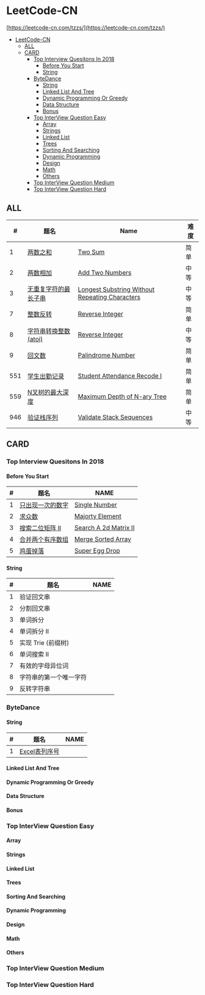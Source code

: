 # LeetCode-CN
[https://leetcode-cn.com/tzzs/](https://leetcode-cn.com/tzzs/)

- [LeetCode-CN](#leetcode-cn)
  - [ALL](#all)
  - [CARD](#card)
    - [Top Interview Quesitons In 2018](#top-interview-quesitons-in-2018)
      - [Before You Start](#before-you-start)
      - [String](#string)
    - [ByteDance](#bytedance)
      - [String](#string-1)
      - [Linked List And Tree](#linked-list-and-tree)
      - [Dynamic Programming Or Greedy](#dynamic-programming-or-greedy)
      - [Data Structure](#data-structure)
      - [Bonus](#bonus)
    - [Top InterView Question Easy](#top-interview-question-easy)
      - [Array](#array)
      - [Strings](#strings)
      - [Linked List](#linked-list)
      - [Trees](#trees)
      - [Sorting And Searching](#sorting-and-searching)
      - [Dynamic Programming](#dynamic-programming)
      - [Design](#design)
      - [Math](#math)
      - [Others](#others)
    - [Top InterView Question Medium](#top-interview-question-medium)
    - [Top InterView Question Hard](#top-interview-question-hard)

## ALL
| #   | 题名                                                     | Name                                                                 | 难度 |
| --- | -------------------------------------------------------- | -------------------------------------------------------------------- | ---- |
| 1   | [两数之和](./ALL/)                                       | [Two Sum](./ALL/)                                                    | 简单 |
| 2   | [两数相加](./ALL/2.add-two-numbers)                      | [Add Two Numbers](./ALL/2.add-two-numbers)                           | 中等 |
| 3   | [无重复字符的最长子串](./ALL/)                           | [Longest Substring Without Repeating Characters](./ALL/)             | 中等 |
| 7   | [整数反转](./ALL/7.reverse-integer)                      | [Reverse Integer](./ALL/7.reverse-integer)                           | 简单 |
| 8   | [字符串转换整数(atoi)](./ALL/8.string-to-integer-atoi)   | [Reverse Integer](./ALL/8.string-to-integer-atoi)                    | 中等 |
| 9   | [回文数](./ALL/9.palindrome-number)                      | [Palindrome Number](./ALL/9.palindrome-numbe)                        | 简单 |
| 551 | [学生出勤记录](./ALL/551.学生出勤记录I)                  | [Student Attendance Recode I](./ALL/551.学生出勤记录I)               | 简单 |
| 559 | [N叉树的最大深度](./ALL/559.maximum-depth-of-n-ary-tree) | [Maximum Depth of N-ary Tree](./ALL/559.maximum-depth-of-n-ary-tree) | 简单 |
| 946 | [验证栈序列](./ALL/946.验证栈序列)                       | [Validate Stack Sequences](./ALL/946.验证栈序列)                     | 中等 |

## CARD

### Top Interview Quesitons In 2018
#### Before You Start
| #   | 题名                                                                                                   | NAME                                                                                                        |
| --- | ------------------------------------------------------------------------------------------------------ | ----------------------------------------------------------------------------------------------------------- |
| 1   | [只出现一次的数字](./explore/interview/card/top-interview-questions-in-2018/261/before-you-start/1106) | [Single Number](./explore/interview/card/top-interview-questions-in-2018/261/before-you-start/1106)         |
| 2   | [求众数](./explore/interview/card/top-interview-questions-in-2018/261/before-you-start/1107)           | [Majorty Element](./explore/interview/card/top-interview-questions-in-2018/261/before-you-start/1107)       |
| 3   | [搜索二位矩阵 II](./explore/interview/card/top-interview-questions-in-2018/261/before-you-start/1108)  | [Search A 2d Matrix II](./explore/interview/card/top-interview-questions-in-2018/261/before-you-start/1108) |
| 4   | [合并两个有序数组](./explore/interview/card/top-interview-questions-in-2018/261/before-you-start/1109) | [Merge Sorted Array](./explore/interview/card/top-interview-questions-in-2018/261/before-you-start/1109)    |
| 5   | [鸡蛋掉落](./explore/interview/card/top-interview-questions-in-2018/261/before-you-start/1110)         | [Super Egg Drop](./explore/interview/card/top-interview-questions-in-2018/261/before-you-start/1110)        |
#### String
| #   | 题名                   | NAME |
| --- | ---------------------- | ---- |
| 1   | 验证回文串             |      |
| 2   | 分割回文串             |      |
| 3   | 单词拆分               |      |
| 4   | 单词拆分 II            |      |
| 5   | 实现 Trie (前缀树)     |      |
| 6   | 单词搜索 II            |      |
| 7   | 有效的字母异位词       |      |
| 8   | 字符串的第一个唯一字符 |      |
| 9   | 反转字符串             |      |
### ByteDance
#### String
| #   | 题名                                                                                        | NAME                                                                           |
| --- | ------------------------------------------------------------------------------------------- | ------------------------------------------------------------------------------ |
| 1   | [Excel表列序号](./explore/interview/card/top-interview-questions-in-2018/268/hash-map/1162) | [](./explore/interview/card/top-interview-questions-in-2018/268/hash-map/1162) |
#### Linked List And Tree
#### Dynamic Programming Or Greedy
#### Data Structure
#### Bonus
### Top InterView Question Easy
#### Array
#### Strings
#### Linked List
#### Trees
#### Sorting And Searching
#### Dynamic Programming
#### Design
#### Math
#### Others
### Top InterView Question Medium
### Top InterView Question Hard
